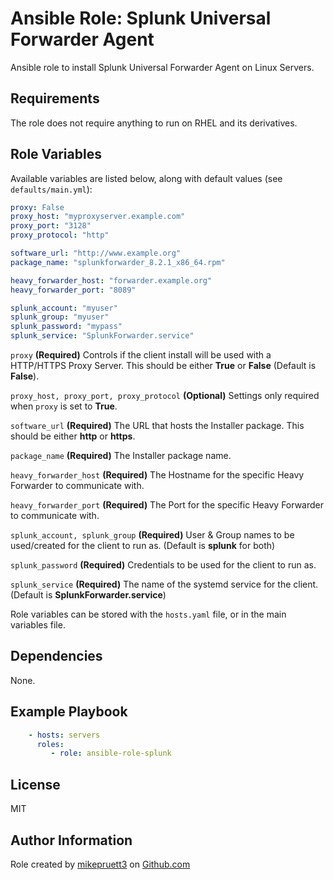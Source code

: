 Ansible Role: Splunk Universal Forwarder Agent
=========

Ansible role to install Splunk Universal Forwarder Agent on Linux Servers.

Requirements
------------

The role does not require anything to run on RHEL and its derivatives.

Role Variables
--------------

Available variables are listed below, along with default values (see ```defaults/main.yml```):

``` yaml
proxy: False
proxy_host: "myproxyserver.example.com"
proxy_port: "3128"
proxy_protocol: "http"

software_url: "http://www.example.org"
package_name: "splunkforwarder_8.2.1_x86_64.rpm"

heavy_forwarder_host: "forwarder.example.org"
heavy_forwarder_port: "8089"

splunk_account: "myuser"
splunk_group: "myuser"
splunk_password: "mypass"
splunk_service: "SplunkForwarder.service"
```

```proxy``` **(Required)** Controls if the client install will be used with a HTTP/HTTPS Proxy Server. This should be either **True** or **False** (Default is **False**).

```proxy_host, proxy_port, proxy_protocol``` **(Optional)** Settings only required when ```proxy``` is set to **True**.

```software_url``` **(Required)** The URL that hosts the Installer package. This should be either **http** or **https**.

```package_name``` **(Required)** The Installer package name.

```heavy_forwarder_host``` **(Required)** The Hostname for the specific Heavy Forwarder to communicate with.

```heavy_forwarder_port``` **(Required)** The Port for the specific Heavy Forwarder to communicate with.

```splunk_account, splunk_group``` **(Required)** User & Group names to be used/created for the client to run as. (Default is **splunk** for both)

```splunk_password``` **(Required)** Credentials to be used for the client to run as.

```splunk_service``` **(Required)** The name of the systemd service for the client. (Default is **SplunkForwarder.service**)

Role variables can be stored with the ```hosts.yaml``` file, or in the main variables file.

Dependencies
------------

None.

Example Playbook
----------------

``` yaml
    - hosts: servers
      roles:
         - role: ansible-role-splunk
```

License
-------

MIT

Author Information
------------------

Role created by [mikepruett3](https://github.com/mikepruett3) on [Github.com](https://github.com/mikepruett3/ansible-role-splunk)
